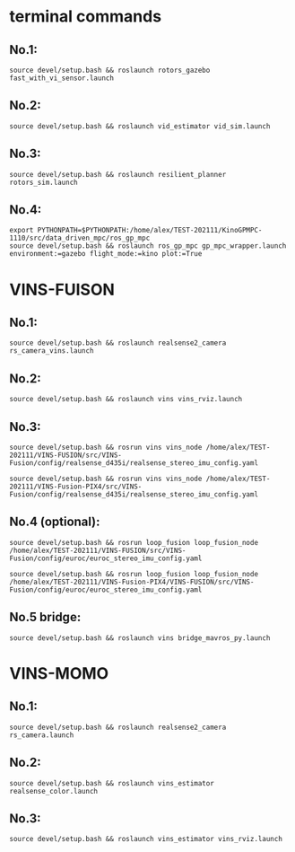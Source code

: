 # terminal commands
## No.1:
```
source devel/setup.bash && roslaunch rotors_gazebo fast_with_vi_sensor.launch
```

## No.2: 
```
source devel/setup.bash && roslaunch vid_estimator vid_sim.launch
```

## No.3: 
```
source devel/setup.bash && roslaunch resilient_planner rotors_sim.launch
```

## No.4: 
```
export PYTHONPATH=$PYTHONPATH:/home/alex/TEST-202111/KinoGPMPC-1110/src/data_driven_mpc/ros_gp_mpc
source devel/setup.bash && roslaunch ros_gp_mpc gp_mpc_wrapper.launch environment:=gazebo flight_mode:=kino plot:=True
```
# VINS-FUISON
## No.1:
```
source devel/setup.bash && roslaunch realsense2_camera rs_camera_vins.launch
```
## No.2: 
```
source devel/setup.bash && roslaunch vins vins_rviz.launch
```
## No.3: 
```
source devel/setup.bash && rosrun vins vins_node /home/alex/TEST-202111/VINS-FUSION/src/VINS-Fusion/config/realsense_d435i/realsense_stereo_imu_config.yaml

```
```
source devel/setup.bash && rosrun vins vins_node /home/alex/TEST-202111/VINS-Fusion-PIX4/src/VINS-Fusion/config/realsense_d435i/realsense_stereo_imu_config.yaml

```
## No.4 (optional): 
```
source devel/setup.bash && rosrun loop_fusion loop_fusion_node /home/alex/TEST-202111/VINS-FUSION/src/VINS-Fusion/config/euroc/euroc_stereo_imu_config.yaml 

```
```
source devel/setup.bash && rosrun loop_fusion loop_fusion_node /home/alex/TEST-202111/VINS-Fusion-PIX4/VINS-FUSION/src/VINS-Fusion/config/euroc/euroc_stereo_imu_config.yaml 

```
## No.5 bridge:
```
source devel/setup.bash && roslaunch vins bridge_mavros_py.launch
```

# VINS-MOMO
## No.1:
```
source devel/setup.bash && roslaunch realsense2_camera rs_camera.launch 
```
## No.2: 
```
source devel/setup.bash && roslaunch vins_estimator realsense_color.launch 
```
## No.3: 
```
source devel/setup.bash && roslaunch vins_estimator vins_rviz.launch

```
